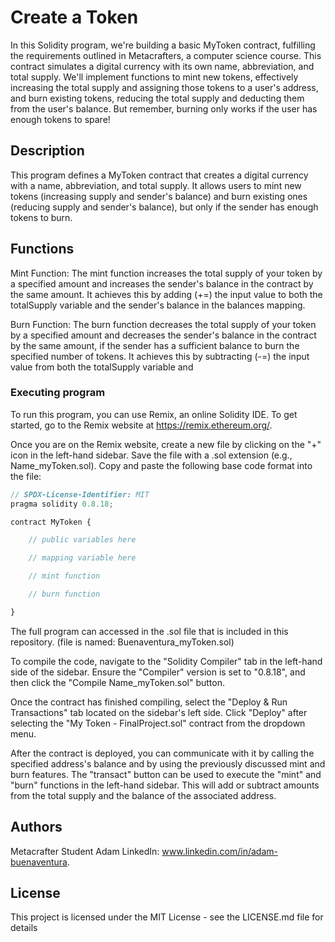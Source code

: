 # Create a Token

In this Solidity program, we're building a basic MyToken contract, fulfilling the requirements outlined in Metacrafters, a computer science course. This contract simulates a digital currency with its own name, abbreviation, and total supply. We'll implement functions to mint new tokens, effectively increasing the total supply and assigning those tokens to a user's address, and burn existing tokens, reducing the total supply and deducting them from the user's balance. But remember, burning only works if the user has enough tokens to spare!

## Description

This program defines a MyToken contract that creates a digital currency with a name, abbreviation, and total supply. It allows users to mint new tokens (increasing supply and sender's balance) and burn existing ones (reducing supply and sender's balance), but only if the sender has enough tokens to burn.

## Functions

Mint Function:
The mint function increases the total supply of your token by a specified amount and increases the sender's balance in the contract by the same amount. It achieves this by adding (+=) the input value to both the totalSupply variable and the sender's balance in the balances mapping.

Burn Function:
The burn function decreases the total supply of your token by a specified amount and decreases the sender's balance in the contract by the same amount, if the sender has a sufficient balance to burn the specified number of tokens. It achieves this by subtracting (-=) the input value from both the totalSupply variable and

### Executing program
To run this program, you can use Remix, an online Solidity IDE. To get started, go to the Remix website at https://remix.ethereum.org/.

Once you are on the Remix website, create a new file by clicking on the "+" icon in the left-hand sidebar. Save the file with a .sol extension (e.g., Name_myToken.sol). Copy and paste the following base code format into the file:

```javascript
// SPDX-License-Identifier: MIT
pragma solidity 0.8.18;

contract MyToken {

    // public variables here

    // mapping variable here

    // mint function

    // burn function

}

```
The full program can accessed in the .sol file that is included in this repository. (file is named: Buenaventura_myToken.sol)

To compile the code, navigate to the "Solidity Compiler" tab in the left-hand side of the sidebar. Ensure the "Compiler" version is set to "0.8.18", and then click the "Compile Name_myToken.sol" button.

Once the contract has finished compiling, select the "Deploy & Run Transactions" tab located on the sidebar's left side. Click "Deploy" after selecting the "My Token - FinalProject.sol" contract from the dropdown menu.

After the contract is deployed, you can communicate with it by calling the specified address's balance and by using the previously discussed mint and burn features. The "transact" button can be used to execute the "mint" and "burn" functions in the left-hand sidebar. This will add or subtract amounts from the total supply and the balance of the associated address.

## Authors

Metacrafter Student Adam
LinkedIn: www.linkedin.com/in/adam-buenaventura.

## License

This project is licensed under the MIT License - see the LICENSE.md file for details
